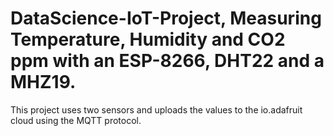 # DataScience-IoT-Project, Measuring Temperature, Humidity and CO2 ppm with an ESP-8266, DHT22 and a MHZ19.

This project uses two sensors and uploads the values to the io.adafruit cloud using the MQTT protocol.
